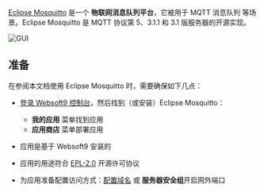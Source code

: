 [Eclipse Mosquitto](https://mosquitto.org/) 是一个 **物联网消息队列平台**，它被用于 MQTT 消息队列  等场景。Eclipse Mosquitto 是 MQTT 协议第 5、3.1.1 和 3.1 版服务器的开源实现。


![GUI](https://libs.websoft9.com/Websoft9/DocsPicture/zh/mosquitto/mosquitto-gui-websoft9.png)


## 准备

在参阅本文档使用 Eclipse Mosquitto 时，需要确保如下几点：

- [登录 Websoft9 控制台](./login-console)，然后找到（或安装）Eclipse Mosquitto：
  - **我的应用** 菜单找到应用 
  - **应用商店** 菜单部署应用

- 应用是基于 Websoft9 安装的


- 应用的用途符合 [EPL-2.0](https://opensource.org/licenses/EPL-2.0) 开源许可协议


- 为应用准备配置访问方式：[配置域名](./domain-set) 或 **服务器安全组**开启网外端口
